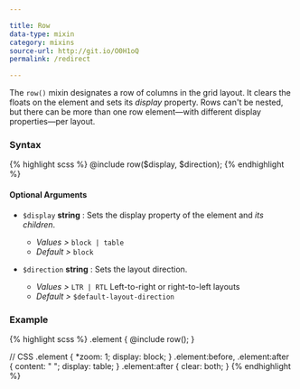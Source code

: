 ```yaml
---

title: Row
data-type: mixin
category: mixins
source-url: http://git.io/O0H1oQ
permalink: /redirect

---
```


The `row()` mixin designates a row of columns in the grid layout. It clears the floats on the element and sets its *display* property. Rows can't be nested, but there can be more than one row element—with different display properties—per layout.

### Syntax

{% highlight scss %}
@include row($display, $direction);
{% endhighlight %}

#### Optional Arguments
- `$display` **string** : Sets the display property of the element and *its children*.
   - *Values >* `block | table`
   - *Default >* `block`

- `$direction` **string** : Sets the layout direction.
  - *Values >* `LTR | RTL` Left-to-right or right-to-left layouts
  - *Default >* `$default-layout-direction`

### Example

{% highlight scss %}
.element {
  @include row();
}

// CSS
.element {
  *zoom: 1;
  display: block;
}
.element:before, .element:after {
  content: " ";
  display: table;
}
.element:after {
  clear: both;
}
{% endhighlight %}
